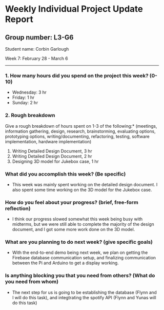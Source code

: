 # Weekly Individual Project Update Report
## Group number: L3-G6
Student name: Corbin Garlough  

Week 7: February 28 - March 6   
___
### 1. How many hours did you spend on the project this week? (0-10)  

- Wednesday: 3 hr  
- Friday: 1 hr  
- Sunday: 2 hr  
 

### 2. Rough breakdown  
Give a rough breakdown of hours spent on 1-3 of the following:* (meetings, 
information gathering, design, research, brainstorming, evaluating options, 
prototyping options, writing/documenting, refactoring, testing, software 
implementation, hardware implementation)   

  1. Writing Detailed Design Document, 3 hr  
  2. Writing Detailed Design Document, 2 hr  
  3. Designing 3D model for Jukebox case, 1 hr  

### What did you accomplish this week? (Be specific)  
- This week was mainly spent working on the detailed design document.  I also spent some time working on the 3D model for the Jukebox case.

### How do you feel about your progress? (brief, free-form reflection)  
- I think our progress slowed somewhat this week being busy with midterms, but we were still able to complete the majority of the design document, and I got some more work done on the 3D model.  

### What are you planning to do next week? (give specific goals)  
- With the end-to-end demo being next week, we plan on getting the Firebase database communication setup, and finalizing communication between the Pi and Arduino to get a display working.  


### Is anything blocking you that you need from others? (What do you need from whom)  
- The next step for us is going to be establishing the database (Flynn and I will do this task), and integtrating the spotify API (Flynn and Yunas will do this task)  
